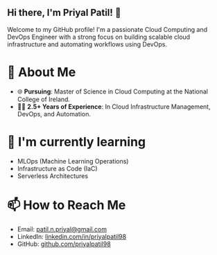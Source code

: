 ## Hi there, I'm Priyal Patil! 👋

Welcome to my GitHub profile! I'm a passionate Cloud Computing and DevOps Engineer with a strong focus on building scalable cloud infrastructure and automating workflows using DevOps. 

# 🚀 About Me

- 🌐 **Pursuing**: Master of Science in Cloud Computing at the National College of Ireland.
- 👨‍💻 **2.5+ Years of Experience**: In Cloud Infrastructure Management, DevOps, and Automation.

# 🌱 I'm currently learning

- MLOps (Machine Learning Operations)
- Infrastructure as Code (IaC)
- Serverless Architectures

# 📫 How to Reach Me

- Email: [patil.n.priyal@gmail.com](mailto:patil.n.priyal@gmail.com)
- LinkedIn: [linkedin.com/in/priyalpatil98](https://www.linkedin.com/in/priyalpatil98)
- GitHub: [github.com/priyalpatil98](https://github.com/priyalpatil98)
